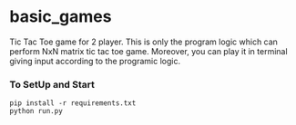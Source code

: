 # basic_games
Tic Tac Toe game for 2 player. This is only the program logic which can perform NxN matrix tic tac toe game. Moreover, you can play it in terminal  
giving input according to the programic logic.
### To SetUp and Start
```
pip install -r requirements.txt 
python run.py

```

